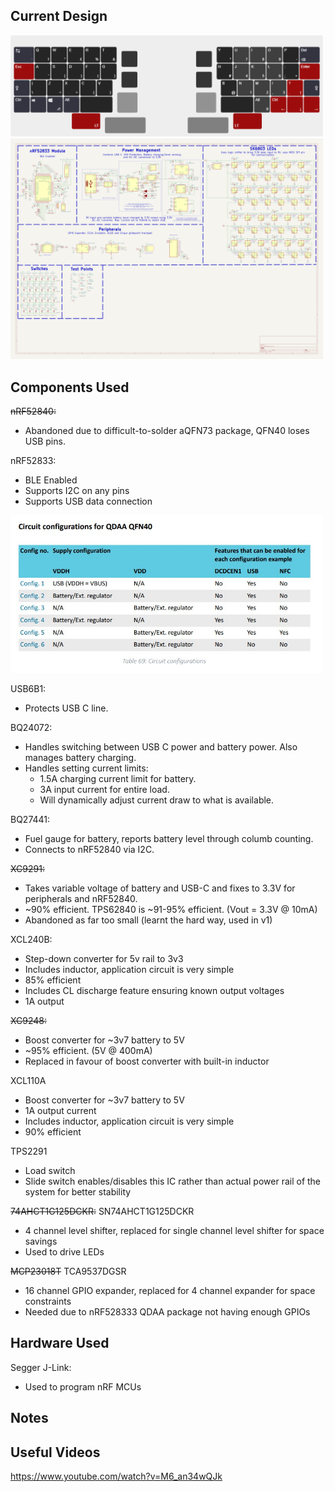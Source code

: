 ## Current Design

<img src="imgs/keyboard-layout.png" width=500>

<img src="imgs/Schematic.png" width=500>

## Components Used
~~nRF52840:~~
- Abandoned due to difficult-to-solder aQFN73 package, QFN40 loses USB pins.

nRF52833:
- BLE Enabled
- Supports I2C on any pins
- Supports USB data connection 

<img src="imgs/nrf82833%20ref.jpg" width=500>

USB6B1:
- Protects USB C line.

BQ24072:
- Handles switching between USB C power and battery power. Also manages battery charging.
- Handles setting current limits:
    - 1.5A charging current limit for battery.
    - 3A input current for entire load.
    - Will dynamically adjust current draw to what is available.

BQ27441:
- Fuel gauge for battery, reports battery level through columb counting.
- Connects to nRF52840 via I2C.

~~XC9291:~~
- Takes variable voltage of battery and USB-C and fixes to 3.3V for peripherals and nRF52840.
- ~90% efficient. TPS62840 is ~91-95% efficient. (Vout = 3.3V @ 10mA)
- Abandoned as far too small (learnt the hard way, used in v1)

XCL240B:
- Step-down converter for 5v rail to 3v3
- Includes inductor, application circuit is very simple
- 85% efficient
- Includes CL discharge feature ensuring known output voltages
- 1A output

~~XC9248:~~
- Boost converter for ~3v7 battery to 5V
- ~95% efficient. (5V @ 400mA)
- Replaced in favour of boost converter with built-in inductor

XCL110A
- Boost converter for ~3v7 battery to 5V
- 1A output current 
- Includes inductor, application circuit is very simple
- 90% efficient

TPS2291
- Load switch
- Slide switch enables/disables this IC rather than actual power rail of the system for better stability

~~74AHCT1G125DCKR:~~ SN74AHCT1G125DCKR
- 4 channel level shifter, replaced for single channel level shifter for space savings
- Used to drive LEDs

~~MCP23018T~~ TCA9537DGSR
- 16 channel GPIO expander, replaced for 4 channel expander for space constraints
- Needed due to nRF528333 QDAA package not having enough GPIOs

## Hardware Used
Segger J-Link:
- Used to program nRF MCUs

## Notes


## Useful Videos
https://www.youtube.com/watch?v=M6_an34wQJk